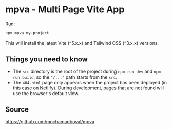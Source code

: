 # mpva - Multi Page Vite App

Run:

```sh
npx mpva my-project
```

This will install the latest Vite (^5.x.x) and Tailwind CSS (^3.x.x) versions.

## Things you need to know

- The `src` directory is the root of the project during `npm run dev` and `npm run build`, so the `"/..."` path starts from the `src`.
- The `404.html` page only appears when the project has been deployed (in this case on Netlify). During development, pages that are not found will use the browser's default view.

## Source

https://github.com/mochamadboval/mpva

